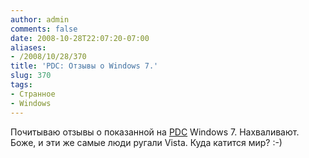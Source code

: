 ```yaml
---
author: admin
comments: false
date: 2008-10-28T22:07:20-07:00
aliases:
- /2008/10/28/370
title: 'PDC: Отзывы о Windows 7.'
slug: 370
tags:
- Странное
- Windows
---
```


Почитываю отзывы о показанной на [PDC](http://www.microsoftpdc.com/) Windows 7. Нахваливают. Боже, и эти же самые люди ругали Vista. Куда катится мир? :-)
